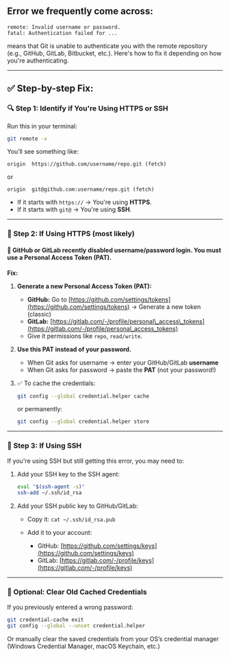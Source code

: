 
## Error we frequently come across:

```
remote: Invalid username or password.
fatal: Authentication failed for ...
```

means that Git is unable to authenticate you with the remote repository (e.g., GitHub, GitLab, Bitbucket, etc.). Here's how to fix it depending on how you're authenticating.

---

## ✅ Step-by-step Fix:

### 🔍 Step 1: Identify if You're Using HTTPS or SSH

Run this in your terminal:

```bash
git remote -v
```

You’ll see something like:

```
origin  https://github.com/username/repo.git (fetch)
```

or

```
origin  git@github.com:username/repo.git (fetch)
```

* If it starts with `https://` → You're using **HTTPS**.
* If it starts with `git@` → You're using **SSH**.

---

### 🔐 Step 2: If Using HTTPS (most likely)

#### 🔑 GitHub or GitLab recently **disabled username/password login**. You must use a **Personal Access Token (PAT)**.

**Fix:**

1. **Generate a new Personal Access Token (PAT):**

   * **GitHub:** Go to [https://github.com/settings/tokens](https://github.com/settings/tokens) → Generate a new token (classic)
   * **GitLab:** [https://gitlab.com/-/profile/personal\_access\_tokens](https://gitlab.com/-/profile/personal_access_tokens)
   * Give it permissions like `repo`, `read/write`.

2. **Use this PAT instead of your password.**

   * When Git asks for username → enter your GitHub/GitLab **username**
   * When Git asks for password → paste the **PAT** (not your password!)

3. ✅ To cache the credentials:

   ```bash
   git config --global credential.helper cache
   ```

   or permanently:

   ```bash
   git config --global credential.helper store
   ```

---

### 🔑 Step 3: If Using SSH

If you're using SSH but still getting this error, you may need to:

1. Add your SSH key to the SSH agent:

   ```bash
   eval "$(ssh-agent -s)"
   ssh-add ~/.ssh/id_rsa
   ```

2. Add your SSH public key to GitHub/GitLab:

   * Copy it: `cat ~/.ssh/id_rsa.pub`
   * Add it to your account:

     * GitHub: [https://github.com/settings/keys](https://github.com/settings/keys)
     * GitLab: [https://gitlab.com/-/profile/keys](https://gitlab.com/-/profile/keys)

---

### 🧹 Optional: Clear Old Cached Credentials

If you previously entered a wrong password:

```bash
git credential-cache exit
git config --global --unset credential.helper
```

Or manually clear the saved credentials from your OS’s credential manager (Windows Credential Manager, macOS Keychain, etc.)
